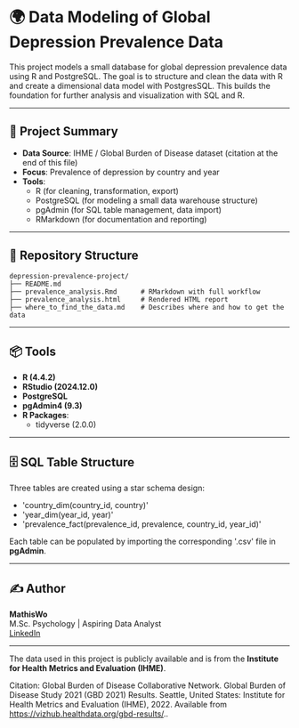 # 🌍 Data Modeling of Global Depression Prevalence Data

This project models a small database for global depression prevalence data using R and PostgreSQL.
The goal is to structure and clean the data with R and create a dimensional data model with PostgresSQL.
This  builds the foundation for further analysis and visualization with SQL and R.

---

## 🧠 Project Summary

- **Data Source**: IHME / Global Burden of Disease dataset (citation at the end of this file)
- **Focus**: Prevalence of depression by country and year
- **Tools**:
  - R (for cleaning, transformation, export)
  - PostgreSQL (for modeling a small data warehouse structure)
  - pgAdmin (for SQL table management, data import)
  - RMarkdown (for documentation and reporting)

---

## 📁 Repository Structure

```
depression-prevalence-project/
├── README.md
├── prevalence_analysis.Rmd      # RMarkdown with full workflow
├── prevalence_analysis.html     # Rendered HTML report
├── where_to_find_the_data.md    # Describes where and how to get the data

```

---

## 📦 Tools

- **R (4.4.2)**
- **RStudio (2024.12.0)**
- **PostgreSQL**
- **pgAdmin4 (9.3)**
- **R Packages**:
  - tidyverse (2.0.0)

---

## 🗄️ SQL Table Structure

Three tables are created using a star schema design:

- 'country_dim(country_id, country)'
- 'year_dim(year_id, year)'
- 'prevalence_fact(prevalence_id, prevalence, country_id, year_id)'

Each table can be populated by importing the corresponding '.csv' file in **pgAdmin**.

---

## ✍️ Author

**MathisWo**  
M.Sc. Psychology | Aspiring Data Analyst  
[LinkedIn](https://www.linkedin.com/in/mathis-wobst-b37125360/?locale=en_US)

---

The data used in this project is publicly available and is from the **Institute for Health Metrics and Evaluation (IHME)**.

Citation:
  Global Burden of Disease Collaborative Network.
  Global Burden of Disease Study 2021 (GBD 2021) Results.
  Seattle, United States: Institute for Health Metrics and Evaluation (IHME), 2022.
  Available from https://vizhub.healthdata.org/gbd-results/..
